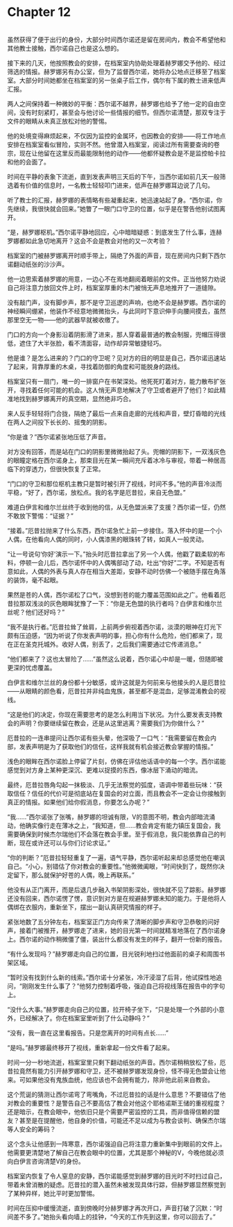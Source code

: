 # Chapter 12

<br>
虽然获得了便于出行的身份，大部分时间西尔诺还是留在房间内，教会不希望他和其他教士接触，西尔诺自己也是这么想的。

接下来的几天，他按照教会的安排，在档案室内协助处理着赫罗娜交予他的、经过筛选的情报。赫罗娜另有办公室，但为了监督西尔诺，她将办公地点迁移至了档案室。大部分时间她都坐在档案室的另一张桌子后工作，偶尔有下属的教士进来低声汇报。

两人之间保持着一种微妙的平衡：西尔诺不越界，赫罗娜也给予了他一定的自由空间，没有时刻紧盯，甚至会与他讨论一些情报的细节。但西尔诺清楚，那双专注于文件的眼睛从未真正放松对他的警惕。

他的处境变得麻烦起来，不仅因为监控的金属环，也因教会的安排——将工作地点安排在档案室看似冒险，实则不然。他曾潜入档案室，阅读过所有需要查询的卷宗，现在让他留在这里反而最能限制他的动作——他都怀疑教会是不是监控帕卡拉和他的会面了。

时间在平静的表象下流逝，直到发表声明三天后的下午，当西尔诺如前几天一般筛选着有价值的信息时，一名教士轻轻叩门进来，低声在赫罗娜耳边说了几句。

听了教士的汇报，赫罗娜的表情略有些凝重起来，她迅速站起了身。“西尔诺，你先继续，我很快就会回来。”她瞥了一眼门口守卫的位置，似乎是在警告他别试图离开。

“是，赫罗娜枢机。”西尔诺平静地回应，心中暗暗疑惑：到底发生了什么事，连赫罗娜都如此急切地离开？这会不会是教会对他的又一次考验？

档案室的门被赫罗娜离开时顺手带上，隔绝了外面的声音，现在房间内只剩下西尔诺翻动纸张的沙沙声。

他一边思索着赫罗娜的用意，一边心不在焉地翻阅着眼前的文件。正当他努力劝说自己将注意力放回文件上时，档案室厚重的木门被悄无声息地推开了一道缝隙。

没有敲门声，没有脚步声，那不是守卫巡逻的声响，也绝不会是赫罗娜。西尔诺的神经瞬间绷紧，他装作不经意地微微抬头，与此同时下意识伸手向腰间摸去，虽然那里空无一物——他的武器早就被收缴了。

门口的方向一个身影沿着阴影滑了进来，那人穿着最普通的教会制服，兜帽压得很低，遮住了大半张脸，看不清面容，动作却异常敏捷轻巧。

他是谁？是怎么进来的？门口的守卫呢？见对方的目的明显是自己，西尔诺迅速站了起来，背靠厚重的木桌，寻找着防御的角度和可能脱身的路线。

档案室只有一扇门，唯一的一排窗户在书架深处。他死死盯着对方，能力散布扩张开，寻找着任何可能的机会。这人悄无声息地解决了守卫或者避开了他们？如此精准地找到赫罗娜离开的真空期，显然绝非巧合。

来人反手轻轻将门合拢，隔绝了最后一点来自走廊的光线和声音，壁灯昏暗的光线在两人之间投下长长的、摇曳的阴影。

“你是谁？”西尔诺紧张地压低了声音。

对方没有回答，而是站在门口的阴影里微微抬起了头。兜帽的阴影下，一双浅灰色的眼瞳定格在西尔诺身上，那束目光在某一瞬间充斥着冰冷与审视，带着一种居高临下的穿透力，但很快恢复了正常。

“门口的守卫和那位枢机主教只是暂时被引开了视线，时间不多。”他的声音冷淡而平稳，“好了，西尔诺，放松点。我的名字是厄昔拉，来自无色盟。”

难道白伊言和维尔兰丝终于收到他的信，从无色盟派来了支援？西尔诺一怔，仍然不敢放下警惕：“证据？”

“接着。”厄昔拉抛来了什么东西，西尔诺急忙上前一步接住。落入怀中的是一个小人偶，在他看向人偶的同时，小人偶漆黑的眼珠转了转，如真人一般灵动。

“让一号说句‘你好’演示一下。”抬头时厄昔拉拿出了另一个人偶，他戳了戳柔软的布料，停顿一会儿后，西尔诺怀中的人偶嘴部动了动，吐出“你好”二字。不知是否有意如此，人偶的外表与真人存在相当大差距，安静不动时仿佛一个被随手摆在角落的装饰，毫不起眼。

果然是苍的人偶，西尔诺松了口气，没想到苍的能力覆盖范围如此之广。他看着厄昔拉那双浅淡的灰色眼眸犹豫了一下：“你是无色盟的执行者吗？白伊言和维尔兰丝呢？他们还好吗？”

“我不是执行者。”厄昔拉耸了耸肩，上前两步俯视着西尔诺，淡漠的眼神在灯光下颇有压迫感，“因为听说了你发表声明的事，担心你有什么危险，他们都来了，现在正在圣克托城外。收好人偶，别丢了，之后我们需要通过它传递消息。”

“他们都来了？这也太冒险了……”虽然这么说着，西尔诺心中却是一暖，但随即被更深的忧虑覆盖。

白伊言和维尔兰丝的身份都十分敏感，或许这就是为何前来与他接头的人是厄昔拉——从眼睛的颜色看，厄昔拉并非纯血鬼族，甚至都不是混血，足够混淆教会的视线。

“这是他们的决定，你现在需要思考的是怎么利用当下状况。为什么要发表支持教会的声明？你要继续留在教会，还是从这里逃离？需要我们为你做什么？”

厄昔拉的一连串提问让西尔诺有些头晕，他深吸了一口气：“我需要留在教会内部，发表声明是为了获取他们的信任，这样我就有机会接近教会掌握的情报。”

浅色的眼眸在西尔诺脸上停留了片刻，仿佛在评估他话语中的每一个字。西尔诺能感觉到对方身上某种更深沉、更难以捉摸的东西，像冰层下涌动的暗流。

最终，厄昔拉唇角勾起一抹极淡、几乎无法察觉的弧度，语调中带着些玩味：“获取信任？信任的代价可是彻底站在复国会的对立面，而且教会不一定会让你接触到真正的情报。如果他们给你假消息，你要怎么办呢？”

“我……”西尔诺张了张嘴，赫罗娜的坦诚有限，V的意图不明，教会内部暗流涌动，他确实像行走在薄冰之上，“我知道，但……教会肯定有能力镇压复国会，我需要确保到时候杰尔瑞他们不会落在教会手里。至于假消息，我只能依靠自己的判断，现在或许还可以与你们讨论求证。”

“你的判断？”厄昔拉轻轻重复了一遍，语气平静，西尔诺听起来却总感觉他在嘲讽自己。“小心，别错估了你对教会的重要性。”他微微阖眼，“时间快到了，既然你决定留下，那么就保护好苍的人偶，晚上再联系。”

他没有从正门离开，而是后退几步融入书架阴影深处，很快就不见了踪影。赫罗娜还没有回来，西尔诺愣了愣，意识到对方是在规避赫罗娜未知的能力。于是他将人偶绑在衣服内，重新坐下，摆出一副认真研究情报的样子。

紧张地数了五分钟左右，档案室正门方向传来了清晰的脚步声和守卫恭敬的问好声，接着门被推开，赫罗娜走了进来，她的目光第一时间就精准地落在了西尔诺身上。西尔诺的动作稍微僵了僵，装出什么都没有发生的样子，翻开一份新的报告。

“有什么发现吗？”赫罗娜走向自己的位置，目光锐利地扫过他面前的桌子和周围书架区域。

“暂时没有找到什么新的线索。”西尔诺十分紧张，冷汗浸湿了后背，他试探性地追问，“刚刚发生什么事了？”他努力控制着呼吸，强迫自己将视线落在报告中的字句上。

“没什么大事。”赫罗娜走向自己的位置，拉开椅子坐下，“只是处理一个外部的小意外，已经解决了。你在档案室里听到了什么动静吗？”

“没有，我一直在这里看报告。只是您离开的时间有点长……”

“是吗。”赫罗娜最终移开了视线，重新拿起一份文件看了起来。

时间一分一秒地流逝，档案室里只剩下翻动纸张的声音。西尔诺稍稍放松了些，厄昔拉竟然有能力引开赫罗娜和守卫，还不被赫罗娜发现身份，怪不得无色盟会让他来。可如果他没有鬼族血统，他应该也不会拥有能力，除非他此前来自教会。

这个荒诞的猜测让西尔诺弯了弯嘴角，不过厄昔拉的话是什么意思？不要错估了他对教会的重要性？是警告自己不要高估了教会对他这个耶格诺斯王储的重视程度？还是暗示，在教会眼中，他依旧只是个需要严密监控的工具，而非值得信赖的盟友？甚至是在提醒他，他自身的价值，可能还不足以成为与教会谈判、确保杰尔瑞等人安全的筹码？

这个念头让他感到一阵寒意，西尔诺强迫自己将注意力重新集中到眼前的文件上。他需要更清楚地了解自己在教会眼中的位置，尤其是那个神秘的V，今晚他就必须向白伊言咨询清楚V的身份。

档案室内恢复了令人窒息的安静，西尔诺能感觉到赫罗娜的目光时不时扫过自己，带着未曾消散的疑虑。厄昔拉的潜入虽然未被发现具体行踪，但赫罗娜显然察觉到了某种异样，她比平时更加警惕。

时间在压抑中缓慢流逝，直到傍晚时分赫罗娜才再次开口，声音打破了沉默：“时间差不多了。”她抬头看向墙上的挂钟，“今天的工作先到这里，你可以回去了。”

